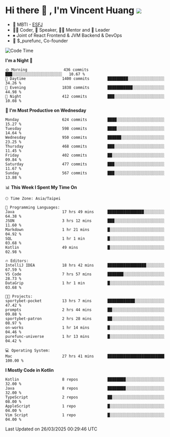 # Hi there 👋 , I'm Vincent Huang ![](https://komarev.com/ghpvc/?username=Jian-Min-Huang)
- 👀 MBTI - [ESFJ](https://www.16personalities.com/esfj-personality)
- 👨‍💻 Coder, 🎤 Speaker, 👨‍🏫 Mentor and 🚀 Leader
- ♠️ Joint of React Frontend & JVM Backend & DevOps
- 💼 $_purefunc, Co-founder

<!--START_SECTION:waka-->
![Code Time](http://img.shields.io/badge/Code%20Time-5%2C019%20hrs%2056%20mins-blue)

**I'm a Night 🦉** 

```text
🌞 Morning                436 commits         ███░░░░░░░░░░░░░░░░░░░░░░   10.67 % 
🌆 Daytime                1400 commits        █████████░░░░░░░░░░░░░░░░   34.26 % 
🌃 Evening                1838 commits        ███████████░░░░░░░░░░░░░░   44.98 % 
🌙 Night                  412 commits         ███░░░░░░░░░░░░░░░░░░░░░░   10.08 % 
```
📅 **I'm Most Productive on Wednesday** 

```text
Monday                   624 commits         ████░░░░░░░░░░░░░░░░░░░░░   15.27 % 
Tuesday                  598 commits         ████░░░░░░░░░░░░░░░░░░░░░   14.64 % 
Wednesday                950 commits         ██████░░░░░░░░░░░░░░░░░░░   23.25 % 
Thursday                 468 commits         ███░░░░░░░░░░░░░░░░░░░░░░   11.45 % 
Friday                   402 commits         ██░░░░░░░░░░░░░░░░░░░░░░░   09.84 % 
Saturday                 477 commits         ███░░░░░░░░░░░░░░░░░░░░░░   11.67 % 
Sunday                   567 commits         ███░░░░░░░░░░░░░░░░░░░░░░   13.88 % 
```


📊 **This Week I Spent My Time On** 

```text
🕑︎ Time Zone: Asia/Taipei

💬 Programming Languages: 
Java                     17 hrs 49 mins      ████████████████░░░░░░░░░   64.38 % 
JSON                     3 hrs 12 mins       ███░░░░░░░░░░░░░░░░░░░░░░   11.60 % 
Markdown                 1 hr 21 mins        █░░░░░░░░░░░░░░░░░░░░░░░░   04.92 % 
SQL                      1 hr 1 min          █░░░░░░░░░░░░░░░░░░░░░░░░   03.68 % 
Kotlin                   49 mins             █░░░░░░░░░░░░░░░░░░░░░░░░   02.98 % 

🔥 Editors: 
IntelliJ IDEA            18 hrs 42 mins      █████████████████░░░░░░░░   67.59 % 
VS Code                  7 hrs 57 mins       ███████░░░░░░░░░░░░░░░░░░   28.73 % 
DataGrip                 1 hr 1 min          █░░░░░░░░░░░░░░░░░░░░░░░░   03.68 % 

🐱‍💻 Projects: 
sportybet-pocket         13 hrs 7 mins       ████████████░░░░░░░░░░░░░   47.42 % 
prompts                  2 hrs 44 mins       ██░░░░░░░░░░░░░░░░░░░░░░░   09.88 % 
sportybet-patron         2 hrs 28 mins       ██░░░░░░░░░░░░░░░░░░░░░░░   08.97 % 
on-works                 1 hr 14 mins        █░░░░░░░░░░░░░░░░░░░░░░░░   04.46 % 
purefunc-universe        1 hr 13 mins        █░░░░░░░░░░░░░░░░░░░░░░░░   04.42 % 

💻 Operating System: 
Mac                      27 hrs 41 mins      █████████████████████████   100.00 % 
```

**I Mostly Code in Kotlin** 

```text
Kotlin                   8 repos             ████████░░░░░░░░░░░░░░░░░   32.00 % 
Java                     8 repos             ████████░░░░░░░░░░░░░░░░░   32.00 % 
TypeScript               2 repos             ██░░░░░░░░░░░░░░░░░░░░░░░   08.00 % 
AppleScript              1 repo              █░░░░░░░░░░░░░░░░░░░░░░░░   04.00 % 
Vim Script               1 repo              █░░░░░░░░░░░░░░░░░░░░░░░░   04.00 % 
```




 Last Updated on 26/03/2025 00:29:46 UTC
<!--END_SECTION:waka-->
